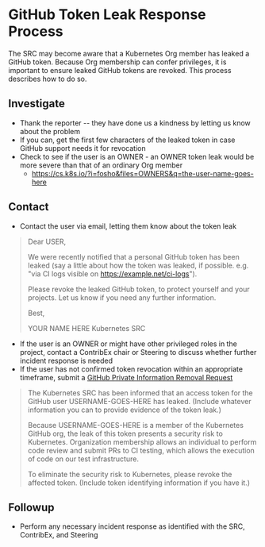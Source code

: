 # GitHub Token Leak Response Process

The SRC may become aware that a Kubernetes Org member has leaked a GitHub token. Because Org membership can confer privileges, it is important to ensure leaked GitHub tokens are revoked. This process describes how to do so.

## Investigate

* Thank the reporter -- they have done us a kindness by letting us know about the problem
* If you can, get the first few characters of the leaked token in case GitHub support needs it for revocation
* Check to see if the user is an OWNER - an OWNER token leak would be more severe than that of an ordinary Org member
    * https://cs.k8s.io/?i=fosho&files=OWNERS&q=the-user-name-goes-here

## Contact

* Contact the user via email, letting them know about the token leak
>Dear USER,
>
>We were recently notified that a personal GitHub token has been leaked (say a little about how the token was leaked, if possible. e.g. "via CI logs visible on https://example.net/ci-logs").
>
>Please revoke the leaked GitHub token, to protect yourself and your projects. Let us know if you need any further information.
>
>Best,
>
>YOUR NAME HERE
>Kubernetes SRC
* If the user is an OWNER or might have other privileged roles in the project, contact a ContribEx chair or Steering to discuss whether further incident response is needed
* If the user has not confirmed token revocation within an appropriate timeframe, submit a [GitHub Private Information Removal Request](https://docs.github.com/en/site-policy/content-removal-policies/github-private-information-removal-policy#sending-a-private-information-removal-request)
>The Kubernetes SRC has been informed that an access token for the GitHub user USERNAME-GOES-HERE has leaked. (Include whatever information you can to provide evidence of the token leak.)
>
>Because USERNAME-GOES-HERE is a member of the Kubernetes GitHub org, the leak of this token presents a security risk to Kubernetes. Organization membership allows an individual to perform code review and submit PRs to CI testing, which allows the execution of code on our test infrastructure.
>
>To eliminate the security risk to Kubernetes, please revoke the affected token. (Include token identifying information if you have it.)
## Followup
* Perform any necessary incident response as identified with the SRC, ContribEx, and Steering
